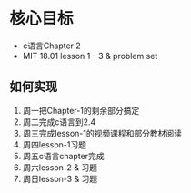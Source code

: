 # 核心目标

- c语言Chapter 2
- MIT 18.01 lesson 1 - 3 & problem set

## 如何实现

1. 周一把Chapter-1的剩余部分搞定
2. 周二完成c语言到2.4
3. 周三完成lesson-1的视频课程和部分教材阅读
4. 周四lesson-1习题
5. 周五c语言chapter完成
6. 周六lesson-2 & 习题
7. 周日lesson-3 & 习题